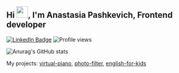 ## Hi <img src="https://raw.githubusercontent.com/MartinHeinz/MartinHeinz/master/wave.gif" width="30px">, I'm Anastasia Pashkevich, Frontend developer

[![LinkedIn Badge](https://img.shields.io/badge/LinkedIn-Profile-informational?style=flat&logo=linkedin&logoColor=white&color=0D76A8)](https://www.linkedin.com/in/anastasia-p-9214a1166/)
![Profile views](https://visitor-badge.glitch.me/badge?page_id=nastyapashkevich)

![Anurag's GitHub stats](https://github-readme-stats.vercel.app/api?username=nastyapashkevich&show_icons=true&theme=radical)

My projects: [virtual-piano](https://rolling-scopes-school.github.io/nastyapashkevich-JSFE2021Q1/virtual-piano/),
[photo-filter](https://rolling-scopes-school.github.io/nastyapashkevich-JSFE2021Q1/photo-filter/),
[english-for-kids](https://rolling-scopes-school.github.io/nastyapashkevich-JSFE2021Q1/english-for-kids)
